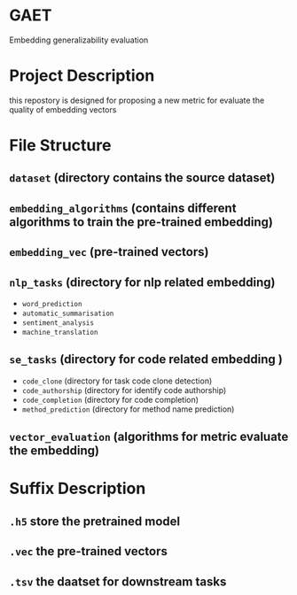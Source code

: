 # GAET
Embedding generalizability evaluation

# Project Description
 this repostory is designed for proposing a new 
 metric for evaluate the quality of embedding vectors

# File Structure

## `dataset` (directory contains the source dataset)

## `embedding_algorithms` (contains different algorithms to train the pre-trained embedding)

## `embedding_vec` (pre-trained vectors)

## `nlp_tasks` (directory for nlp related embedding)
+ `word_prediction`  
+ `automatic_summarisation`
+ `sentiment_analysis`
+ `machine_translation`

## `se_tasks` (directory for code related embedding )
+ `code_clone` (directory for task code clone detection)
+ `code_authorship` (directory for identify code authorship)
+ `code_completion` (directory for code completion)
+ `method_prediction` (directory for method name prediction)

## `vector_evaluation` (algorithms for metric evaluate the embedding)

# Suffix Description

## `.h5` store the pretrained model
## `.vec` the pre-trained vectors
## `.tsv` the daatset for downstream tasks
